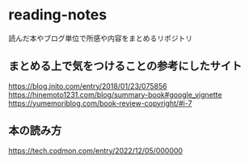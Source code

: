 # reading-notes
読んだ本やブログ単位で所感や内容をまとめるリポジトリ

## まとめる上で気をつけることの参考にしたサイト
https://blog.jnito.com/entry/2018/01/23/075856
https://hinemoto1231.com/blog/summary-book#google_vignette
https://yumemoriblog.com/book-review-copyright/#i-7

## 本の読み方
https://tech.codmon.com/entry/2022/12/05/000000